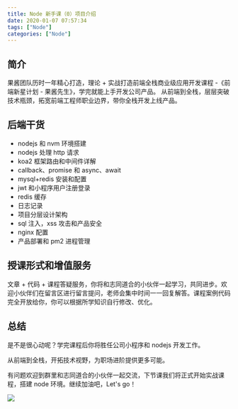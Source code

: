 ```yaml
---
title: Node 新手课（0）项目介绍
date: 2020-01-07 07:57:34
tags: ["Node"]
categories: ["Node"]
---
```


## 简介

果酱团队历时一年精心打造，理论 + 实战打造前端全栈商业级应用开发课程 -《前端新星计划 - 果酱先生》，学完就能上手开发公司产品。
从前端到全栈，层层突破技术瓶颈，拓宽前端工程师职业边界，带你全栈开发上线产品。

## 后端干货

* nodejs 和 nvm 环境搭建
* nodejs 处理 http 请求
* koa2 框架路由和中间件详解
* callback、promise 和 async、await
* mysql+redis 安装和配置
* jwt 和小程序用户注册登录
* redis 缓存
* 日志记录
* 项目分层设计架构
* sql 注入，xss 攻击和产品安全
* nginx 配置
* 产品部署和 pm2 进程管理

## 授课形式和增值服务

文章 + 代码 + 课程答疑服务，你将和志同道合的小伙伴一起学习，共同进步。欢迎小伙伴们在留言区进行留言提问，老师会集中时间一一回复解答。课程案例代码完全开放给你，你可以根据所学知识自行修改、优化。

## 总结

是不是很心动呢？学完课程后你将胜任公司小程序和 nodejs 开发工作。

从前端到全栈，开拓技术视野，为职场进阶提供更多可能。

有问题欢迎到群里和志同道合的小伙伴一起交流，下节课我们将正式开始实战课程，搭建 node 环境。继续加油吧，Let's go！

![](https://cdn.guojiang.club/Fu2i_fo8KVW8GXrZPnz7INtObdo_)
